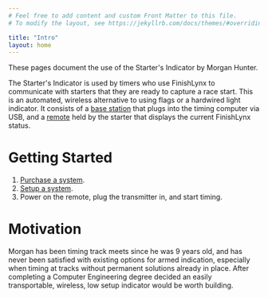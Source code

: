 ```yaml
---
# Feel free to add content and custom Front Matter to this file.
# To modify the layout, see https://jekyllrb.com/docs/themes/#overriding-theme-defaults

title: "Intro"
layout: home
---
```


These pages document the use of the Starter's Indicator by Morgan Hunter.

The Starter's Indicator is used by timers who use FinishLynx to communicate with starters that they are ready to capture a race start. This is an automated, wireless alternative to using flags or a hardwired light indicator. It consists of a [base station](/starter_indicator_docs/base) that plugs into the timing computer via USB, and a [remote](/starter_indicator_docs/remote) held by the starter that displays the current FinishLynx status.

# Getting Started

1. [Purchase a system](/starter_indicator_docs/purchase).
2. [Setup a system](/starter_indicator_docs/setup).
3. Power on the remote, plug the transmitter in, and start timing.

# Motivation

Morgan has been timing track meets since he was 9 years old, and has never been satisfied with existing options for armed indication, especially when timing at tracks without permanent solutions already in place. After completing a Computer Engineering degree decided an easily transportable, wireless, low setup indicator would be worth building.